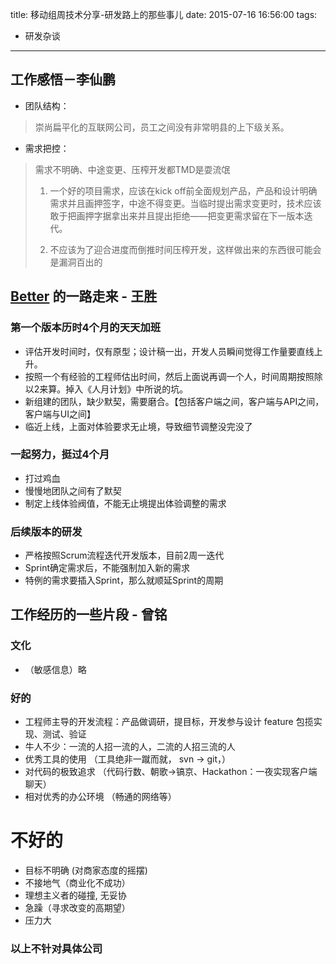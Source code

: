title: 移动组周技术分享-研发路上的那些事儿
date: 2015-07-16 16:56:00
tags:
- 研发杂谈

---

## 工作感悟－李仙鹏

- 团队结构：
> 崇尚扁平化的互联网公司，员工之间没有非常明县的上下级关系。

- 需求把控：
> 需求不明确、中途变更、压榨开发都TMD是耍流氓
> 
> 1. 一个好的项目需求，应该在kick off前全面规划产品，产品和设计明确需求并且画押签字，中途不得变更。当临时提出需求变更时，技术应该敢于把画押字据拿出来并且提出拒绝——把变更需求留在下一版本迭代。
> 
> 2. 不应该为了迎合进度而倒推时间压榨开发，这样做出来的东西很可能会是漏洞百出的

## [Better](http://www.iambetter.cn/) 的一路走来 - 王胜

### 第一个版本历时4个月的天天加班

- 评估开发时间时，仅有原型；设计稿一出，开发人员瞬间觉得工作量要直线上升。
- 按照一个有经验的工程师估出时间，然后上面说再调一个人，时间周期按照除以2来算。掉入《人月计划》中所说的坑。
- 新组建的团队，缺少默契，需要磨合。【包括客户端之间，客户端与API之间，客户端与UI之间】
- 临近上线，上面对体验要求无止境，导致细节调整没完没了

### 一起努力，挺过4个月

- 打过鸡血
- 慢慢地团队之间有了默契
- 制定上线体验阀值，不能无止境提出体验调整的需求

### 后续版本的研发

- 严格按照Scrum流程迭代开发版本，目前2周一迭代
- Sprint确定需求后，不能强制加入新的需求
- 特例的需求要插入Sprint，那么就顺延Sprint的周期

## 工作经历的一些片段 - 曾铭

### 文化

- （敏感信息）略

### 好的

- 工程师主导的开发流程：产品做调研，提目标，开发参与设计 feature 包揽实现、测试、验证
- 牛人不少：一流的人招一流的人，二流的人招三流的人
- 优秀工具的使用 （工具绝非一蹴而就， svn -> git，）
- 对代码的极致追求 （代码行数、朝歌->镐京、Hackathon：一夜实现客户端聊天）
- 相对优秀的办公环境 （畅通的网络等）

# 不好的

- 目标不明确 (对商家态度的摇摆)
- 不接地气（商业化不成功）
- 理想主义者的碰撞, 无妥协
- 急躁（寻求改变的高期望）
- 压力大

### 以上不针对具体公司
